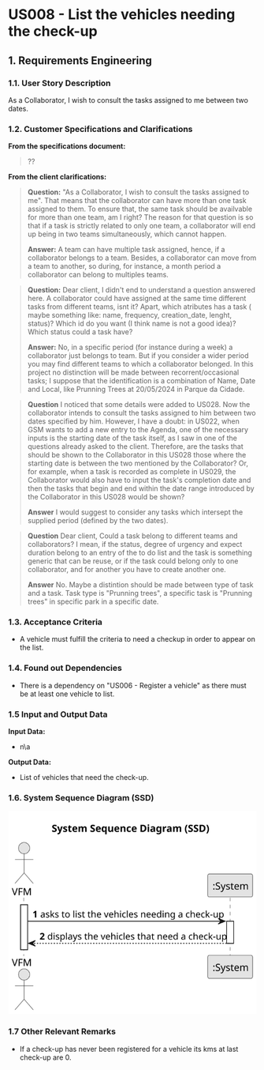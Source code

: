 # US008 - List the vehicles needing the check-up


## 1. Requirements Engineering

### 1.1. User Story Description

As a Collaborator, I wish to consult the tasks assigned to me
between two dates.

### 1.2. Customer Specifications and Clarifications 

**From the specifications document:**

>??

**From the client clarifications:**

> **Question:**
"As a Collaborator, I wish to consult the tasks assigned to me". That means that the collaborator can have more than one task assigned to them. To ensure that, the same task should be availvable for more than one team, am I right? The reason for that question is so that if a task is strictly related to only one team, a collaborator will end up being in two teams simultaneously, which cannot happen.
>
> **Answer:**
A team can have multiple task assigned, hence, if a collaborator belongs to a team.
Besides, a collaborator can move from a team to another, so during, for instance, a month period a collaborator can belong to multiples teams.


> **Question:**
Dear client, I didn't end to understand a question answered here. A collaborator could have assigned at the same time different tasks from different teams, isnt it?
Apart, which atributes has a task ( maybe something like: name, frequency, creation_date, lenght, status)? Which id do you want (I think name is not a good idea)? Which status could a task have?
>
> **Answer:** No, in a specific period (for instance during a week) a collaborator just belongs to team. But if you consider a wider period you may find different teams to which a collaborator belonged.
In this project no distinction will be made between recorrent/occasional tasks; I suppose that the identification is a combination of Name, Date and Local, like Prunning Trees at 20/05/2024 in Parque da Cidade.

> **Question**
I noticed that some details were added to US028. Now the collaborator intends to consult the tasks assigned to him between two dates specified by him.
However, I have a doubt: in US022, when GSM wants to add a new entry to the Agenda, one of the necessary inputs is the starting date of the task itself, as I saw in one of the questions already asked to the client.
Therefore, are the tasks that should be shown to the Collaborator in this US028 those where the starting date is between the two mentioned by the Collaborator? Or, for example, when a task is recorded as complete in US029, the Collaborator would also have to input the task's completion date and then the tasks that begin and end within the date range introduced by the Collaborator in this US028 would be shown?
>
> **Answer**
I would suggest to consider any tasks which intersept the supplied period (defined by the two dates).

> **Question**
Dear client,
Could a task belong to different teams and collaborators? I mean, if the status, degree of urgency and expect duration belong to an entry of the to do list and the task is something generic that can be reuse, or if the task could belong only to one collaborator, and for another you have to create another one.
>
> **Answer**
No.
Maybe a distintion should be made between type of task and a task.
Task type is "Prunning trees", a specific task is "Prunning trees" in specific park in a specific date.


### 1.3. Acceptance Criteria

* A vehicle must fulfill the criteria to need a checkup in order to appear on the list.

### 1.4. Found out Dependencies

* There is a dependency on "US006 - Register a vehicle" as there must be at least one vehicle to list.

### 1.5 Input and Output Data

**Input Data:**

* n\a

**Output Data:**

* List of vehicles that need the check-up.

### 1.6. System Sequence Diagram (SSD)

![System Sequence Diagram - Alternative One](svg/us008-system-sequence-diagram.svg)

### 1.7 Other Relevant Remarks

* If a check-up has never been registered for a vehicle its kms at last check-up are 0. 